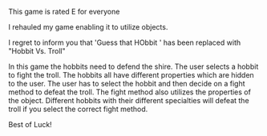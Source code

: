 This game is rated E for everyone

I rehauled my game enabling it to utilize objects.

I regret to inform you that 
'Guess that HObbit '
has been replaced with "Hobbit Vs. Troll"

In this game the hobbits need to defend the shire. The user selects a hobbit to fight the troll. The hobbits all have different properties which are hidden to the user. The user has to select the hobbit and then decide on a fight method to defeat the troll. The fight method also utilizes the properties of the object. Different hobbits with their different specialties will defeat the troll if you select the correct fight method. 

Best of Luck!